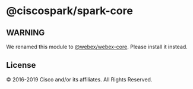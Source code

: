 # @ciscospark/spark-core

## WARNING

We renamed this module to [@webex/webex-core](https://www.npmjs.com/package/@webex/webex-core). Please install it instead.

## License

© 2016-2019 Cisco and/or its affiliates. All Rights Reserved.
